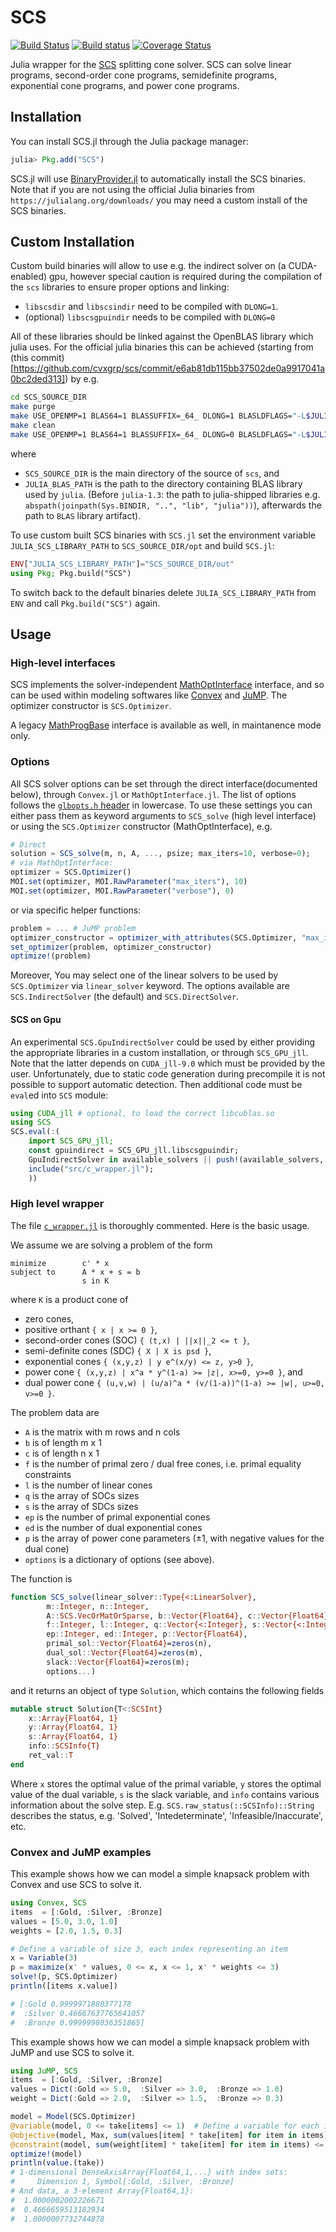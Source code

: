 # SCS

[![Build Status](https://travis-ci.org/jump-dev/SCS.jl.svg?branch=master)](https://travis-ci.org/jump-dev/SCS.jl)
[![Build status](https://ci.appveyor.com/api/projects/status/yb4yfg4oryw7yten/branch/master?svg=true)](https://ci.appveyor.com/project/mlubin/scs-jl/branch/master)
[![Coverage Status](https://coveralls.io/repos/jump-dev/SCS.jl/badge.svg?branch=master)](https://coveralls.io/r/jump-dev/SCS.jl?branch=master)

Julia wrapper for the [SCS](https://github.com/cvxgrp/scs) splitting cone
solver. SCS can solve linear programs, second-order cone programs, semidefinite
programs, exponential cone programs, and power cone programs.

## Installation

You can install SCS.jl through the Julia package manager:
```julia
julia> Pkg.add("SCS")
```

SCS.jl will use [BinaryProvider.jl](https://github.com/JuliaPackaging/BinaryProvider.jl) to automatically install the SCS binaries. Note that if you are not using the official Julia binaries from `https://julialang.org/downloads/` you may need a custom install of the SCS binaries.

## Custom Installation

Custom build binaries will allow to use e.g. the indirect solver on (a CUDA-enabled) gpu,
however special caution is required during the compilation of the `scs` libraries to ensure proper options and linking:

  * `libscsdir` and `libscsindir` need to be compiled with `DLONG=1`.
  * (optional) `libscsgpuindir` needs to be compiled with `DLONG=0`

All of these libraries should be linked against the OpenBLAS library which julia uses.
For the official julia binaries this can be achieved (starting from (this commit)[https://github.com/cvxgrp/scs/commit/e6ab81db115bb37502de0a9917041a0bc2ded313]) by e.g.

```bash
cd SCS_SOURCE_DIR
make purge
make USE_OPENMP=1 BLAS64=1 BLASSUFFIX=_64_ DLONG=1 BLASLDFLAGS="-L$JULIA_BLAS_PATH -lopenblas64_" out/libscsdir.so out/libscsindir.so
make clean
make USE_OPENMP=1 BLAS64=1 BLASSUFFIX=_64_ DLONG=0 BLASLDFLAGS="-L$JULIA_BLAS_PATH -lopenblas64_" out/libscsgpuindir.so
```
where
 * `SCS_SOURCE_DIR` is the main directory of the source of `scs`, and
 * `JULIA_BLAS_PATH` is the path to the directory containing BLAS library used by `julia`.
(Before `julia-1.3`: the path to julia-shipped libraries e.g. `abspath(joinpath(Sys.BINDIR, "..", "lib", "julia"))`), afterwards the path to `BLAS` library artifact).

To use custom built SCS binaries with `SCS.jl` set the environment variable
`JULIA_SCS_LIBRARY_PATH` to `SCS_SOURCE_DIR/opt` and build `SCS.jl`:
```julia
ENV["JULIA_SCS_LIBRARY_PATH"]="SCS_SOURCE_DIR/out"
using Pkg; Pkg.build("SCS")
```

To switch back to the default binaries delete `JULIA_SCS_LIBRARY_PATH` from `ENV` and call `Pkg.build("SCS")` again.

## Usage

### High-level interfaces
SCS implements the solver-independent [MathOptInterface](https://github.com/jump-dev/MathOptInterface.jl) interface, and so can be used within modeling softwares like [Convex](https://github.com/JuliaOpt/Convex.jl) and [JuMP](https://github.com/jump-dev/JuMP.jl). The optimizer constructor is `SCS.Optimizer`.

A legacy [MathProgBase](https://github.com/JuliaOpt/MathProgBase.jl) interface is available as well, in maintanence mode only.

### Options
All SCS solver options can be set through the direct interface(documented below), through `Convex.jl` or `MathOptInterface.jl`.
The list of options follows the [`glbopts.h` header](https://github.com/cvxgrp/scs/blob/0fd7ea85e8b0d878cacf5b1dbce557b330422ff7/include/glbopts.h#L30) in lowercase.
To use these settings you can either pass them as keyword arguments to `SCS_solve` (high level interface) or using the `SCS.Optimizer` constructor (MathOptInterface), e.g.
```julia
# Direct
solution = SCS_solve(m, n, A, ..., psize; max_iters=10, verbose=0);
# via MathOptInterface:
optimizer = SCS.Optimizer()
MOI.set(optimizer, MOI.RawParameter("max_iters"), 10)
MOI.set(optimizer, MOI.RawParameter("verbose"), 0)
```
or via specific helper functions:
```julia
problem = ... # JuMP problem
optimizer_constructor = optimizer_with_attributes(SCS.Optimizer, "max_iters" => 10, "verbose" => 0)
set_optimizer(problem, optimizer_constructor)
optimize!(problem)
```

Moreover, You may select one of the linear solvers to be used by `SCS.Optimizer` via `linear_solver` keyword.
The options available are `SCS.IndirectSolver` (the default) and `SCS.DirectSolver`.

#### SCS on Gpu
An experimental `SCS.GpuIndirectSolver` could be used by either providing the appropriate libraries in a custom installation, or through `SCS_GPU_jll`.
Note that the latter depends on `CUDA_jll-9.0` which must be provided by the user.
Unfortunately, due to static code generation during precompile it is not possible to support automatic detection. Then additional code must be `eval`ed into `SCS` module:
```julia
using CUDA_jll # optional, to load the correct libcublas.so
using SCS
SCS.eval(:(
    import SCS_GPU_jll;
    const gpuindirect = SCS_GPU_jll.libscsgpuindir;
    GpuIndirectSolver in available_solvers || push!(available_solvers, GpuIndirectSolver);
    include("src/c_wrapper.jl");
    ))
```

### High level wrapper

The file [`c_wrapper.jl`](https://github.com/jump-dev/SCS.jl/blob/master/src/c_wrapper.jl) is thoroughly commented. Here is the basic usage.

We assume we are solving a problem of the form
```
minimize        c' * x
subject to      A * x + s = b
                s in K
```
where `K` is a product cone of

- zero cones,
- positive orthant `{ x | x >= 0 }`,
- second-order cones (SOC) `{ (t,x) | ||x||_2 <= t }`,
- semi-definite cones (SDC) `{ X | X is psd }`,
- exponential cones `{ (x,y,z) | y e^(x/y) <= z, y>0 }`,
- power cone `{ (x,y,z) | x^a * y^(1-a) >= |z|, x>=0, y>=0 }`, and
- dual power cone `{ (u,v,w) | (u/a)^a * (v/(1-a))^(1-a) >= |w|, u>=0, v>=0 }`.

The problem data are

- `A` is the matrix with m rows and n cols
- `b` is of length m x 1
- `c` is of length n x 1
- `f` is the number of primal zero / dual free cones, i.e. primal equality constraints
- `l` is the number of linear cones
- `q` is the array of SOCs sizes
- `s` is the array of SDCs sizes
- `ep` is the number of primal exponential cones
- `ed` is the number of dual exponential cones
- `p` is the array of power cone parameters (±1, with negative values for the dual cone)
- `options` is a dictionary of options (see above).

The function is

```julia
function SCS_solve(linear_solver::Type{<:LinearSolver},
        m::Integer, n::Integer,
        A::SCS.VecOrMatOrSparse, b::Vector{Float64}, c::Vector{Float64},
        f::Integer, l::Integer, q::Vector{<:Integer}, s::Vector{<:Integer},
        ep::Integer, ed::Integer, p::Vector{Float64},
        primal_sol::Vector{Float64}=zeros(n),
        dual_sol::Vector{Float64}=zeros(m),
        slack::Vector{Float64}=zeros(m);
        options...)
```

and it returns an object of type `Solution`, which contains the following fields

```julia
mutable struct Solution{T<:SCSInt}
    x::Array{Float64, 1}
    y::Array{Float64, 1}
    s::Array{Float64, 1}
    info::SCSInfo{T}
    ret_val::T
end
```

Where `x` stores the optimal value of the primal variable, `y` stores the optimal value of the dual variable, `s` is the slack variable, and `info` contains various information about the solve step.
E.g. `SCS.raw_status(::SCSInfo)::String` describes the status, e.g. 'Solved', 'Intedeterminate', 'Infeasible/Inaccurate', etc.

### Convex and JuMP examples
This example shows how we can model a simple knapsack problem with Convex and use SCS to solve it.
```julia
using Convex, SCS
items  = [:Gold, :Silver, :Bronze]
values = [5.0, 3.0, 1.0]
weights = [2.0, 1.5, 0.3]

# Define a variable of size 3, each index representing an item
x = Variable(3)
p = maximize(x' * values, 0 <= x, x <= 1, x' * weights <= 3)
solve!(p, SCS.Optimizer)
println([items x.value])

# [:Gold 0.9999971880377178
#  :Silver 0.46667637765641057
#  :Bronze 0.9999998036351865]
```

This example shows how we can model a simple knapsack problem with JuMP and use SCS to solve it.
```julia
using JuMP, SCS
items  = [:Gold, :Silver, :Bronze]
values = Dict(:Gold => 5.0,  :Silver => 3.0,  :Bronze => 1.0)
weight = Dict(:Gold => 2.0,  :Silver => 1.5,  :Bronze => 0.3)

model = Model(SCS.Optimizer)
@variable(model, 0 <= take[items] <= 1)  # Define a variable for each item
@objective(model, Max, sum(values[item] * take[item] for item in items))
@constraint(model, sum(weight[item] * take[item] for item in items) <= 3)
optimize!(model)
println(value.(take))
# 1-dimensional DenseAxisArray{Float64,1,...} with index sets:
#     Dimension 1, Symbol[:Gold, :Silver, :Bronze]
# And data, a 3-element Array{Float64,1}:
#  1.0000002002226671
#  0.4666659513182934
#  1.0000007732744878

```
